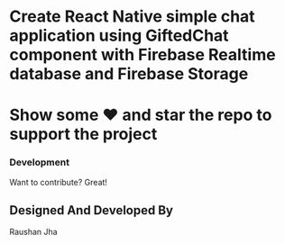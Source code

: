 ﻿# Create React Native simple chat application using GiftedChat component with Firebase Realtime database and Firebase Storage





# Show some ❤️ and star the repo to support the project

### Development

Want to contribute? Great!

Designed And Developed By 
----
Raushan Jha
